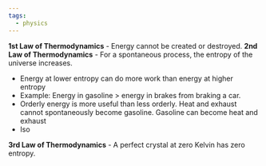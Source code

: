 ```yaml
---
tags:
  - physics
---
```



**1st Law of Thermodynamics** - Energy cannot be created or destroyed.
**2nd Law of Thermodynamics** - For a spontaneous process, the entropy of the universe increases.

- Energy at lower entropy can do more work than energy at higher entropy
- Example: Energy in gasoline > energy in brakes from braking a car.
- Orderly energy is more useful than less orderly. Heat and exhaust cannot spontaneously become gasoline. Gasoline can become heat and exhaust
- Iso

**3rd Law of Thermodynamics** - A perfect crystal at zero Kelvin has zero entropy.